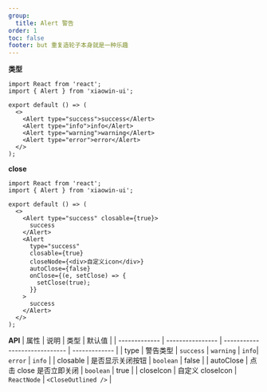 ```yaml
---
group:
  title: Alert 警告
order: 1
toc: false
footer: but 重复造轮子本身就是一种乐趣
---
```


**类型**

```tsx
import React from 'react';
import { Alert } from 'xiaowin-ui';

export default () => (
  <>
    <Alert type="success">success</Alert>
    <Alert type="info">info</Alert>
    <Alert type="warning">warning</Alert>
    <Alert type="error">error</Alert>
  </>
);
```

**close**

```tsx
import React from 'react';
import { Alert } from 'xiaowin-ui';

export default () => (
  <>
    <Alert type="success" closable={true}>
      success
    </Alert>
    <Alert
      type="success"
      closable={true}
      closeNode={<div>自定义icon</div>}
      autoClose={false}
      onClose={(e, setClose) => {
        setClose(true);
      }}
    >
      success
    </Alert>
  </>
);
```

**API**
| 属性 | 说明 | 类型 | 默认值 |
| ------------- | ---------------- | ----------------------------- | ------------- |
| type | 警告类型 | `success` \| `warning` \| `info`\| `error` | `info` |
| closable | 是否显示关闭按钮 | `boolean` | false |
| autoClose | 点击 close 是否立即关闭 | `boolean` | true |
| closeIcon | 自定义 closeIcon | `ReactNode` | `<CloseOutlined />` |
